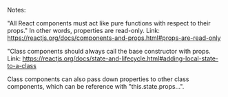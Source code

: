 Notes:

"All React components must act like pure functions with respect to their props." In other words, properties are read-only.
  Link: https://reactjs.org/docs/components-and-props.html#props-are-read-only

"Class components should always call the base constructor with props.
  Link: https://reactjs.org/docs/state-and-lifecycle.html#adding-local-state-to-a-class

Class components can also pass down properties to other class components, which can be reference with "this.state.props...".